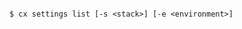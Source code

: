 <!-- layout:code post: settings_usage -->

```

$ cx settings list [-s <stack>] [-e <environment>]

```
